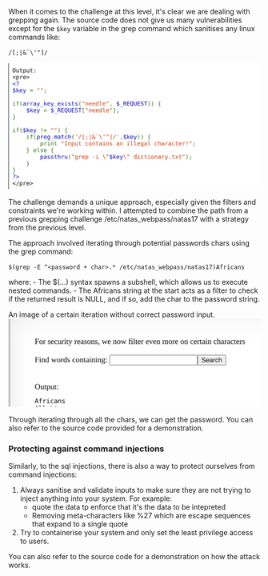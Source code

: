 When it comes to the challenge at this level, it's clear we are dealing with grepping again. The source code does not give us many vulnerabilities except for the `$key` variable in the grep command which sanitises any linux commands like:
```
/[;|&`\'"]/
```
<img title="inspect html" alt="Alt text" src="../image_resources/natas16_code.png">

The challenge demands a unique approach, especially given the filters and constraints we're working within. I attempted to combine the path from a previous grepping challenge /etc/natas_webpass/natas17 with a strategy from the previous level.

The approach involved iterating through potential passwords chars using the grep command:
```
$(grep -E ^<password + char>.* /etc/natas_webpass/natas17)Africans
```
where:
    - The $(...) syntax spawns a subshell, which allows us to execute nested    commands.
    - The Africans string at the start acts as a filter to check if the returned result is NULL, and if so, add the char to the password string.

An image of a certain iteration without correct password input.
<img title="inspect html" alt="Alt text" src="../image_resources/natas16_filter.png">

Through iterating through all the chars, we can get the password. You can also refer to the source code provided for a demonstration.


### Protecting against command injections
Similarly, to the sql injections, there is also a way to protect ourselves from command injections: 
1. Always sanitise and validate inputs to make sure they are not trying to inject anything into your system. For example:
    - quote the data tp enforce that it's the data to be intepreted
    - Removing meta-characters like %27 which are escape sequences that expand to a single quote
2. Try to containerise your system and only set the least privilege access to users.

You can also refer to the source code for a demonstration on how the attack works.